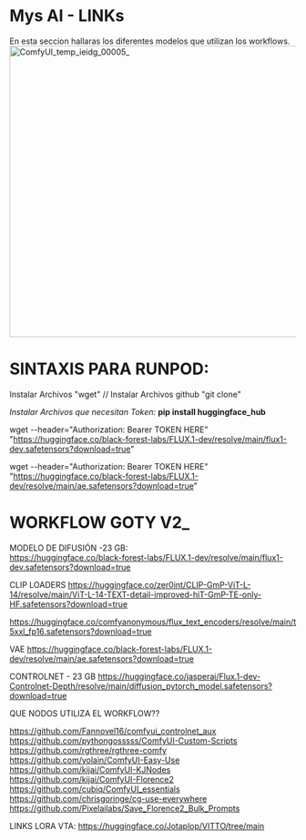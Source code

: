 # Mys AI - LINKs
En esta seccion hallaras los diferentes modelos que utilizan los workflows. 
<img width="512" height="512" alt="ComfyUI_temp_ieidg_00005_" src="https://github.com/user-attachments/assets/7f79f9c3-f6de-4145-8351-c9d2697a37fc" />

# **SINTAXIS PARA RUNPOD:**

Instalar Archivos "wget" // 
Instalar Archivos github "git clone"

_Instalar Archivos que necesitan Token:_
**pip install huggingface_hub**

wget --header="Authorization: Bearer TOKEN HERE" \
"https://huggingface.co/black-forest-labs/FLUX.1-dev/resolve/main/flux1-dev.safetensors?download=true"

wget --header="Authorization: Bearer TOKEN HERE" \
"https://huggingface.co/black-forest-labs/FLUX.1-dev/resolve/main/ae.safetensors?download=true"

# **WORKFLOW GOTY V2_**


MODELO DE DIFUSIÓN -23 GB:  
https://huggingface.co/black-forest-labs/FLUX.1-dev/resolve/main/flux1-dev.safetensors?download=true 

CLIP LOADERS
https://huggingface.co/zer0int/CLIP-GmP-ViT-L-14/resolve/main/ViT-L-14-TEXT-detail-improved-hiT-GmP-TE-only-HF.safetensors?download=true 

https://huggingface.co/comfyanonymous/flux_text_encoders/resolve/main/t5xxl_fp16.safetensors?download=true 

VAE
https://huggingface.co/black-forest-labs/FLUX.1-dev/resolve/main/ae.safetensors?download=true 

CONTROLNET - 23 GB
https://huggingface.co/jasperai/Flux.1-dev-Controlnet-Depth/resolve/main/diffusion_pytorch_model.safetensors?download=true 

QUE NODOS UTILIZA EL WORKFLOW??

https://github.com/Fannovel16/comfyui_controlnet_aux 
https://github.com/pythongosssss/ComfyUI-Custom-Scripts 
https://github.com/rgthree/rgthree-comfy 
https://github.com/yolain/ComfyUI-Easy-Use 
https://github.com/kijai/ComfyUI-KJNodes 
https://github.com/kijai/ComfyUI-Florence2 
https://github.com/cubiq/ComfyUI_essentials 
https://github.com/chrisgoringe/cg-use-everywhere 
https://github.com/Pixelailabs/Save_Florence2_Bulk_Prompts 

LINKS LORA VTA: https://huggingface.co/Jotaplop/VITTO/tree/main
